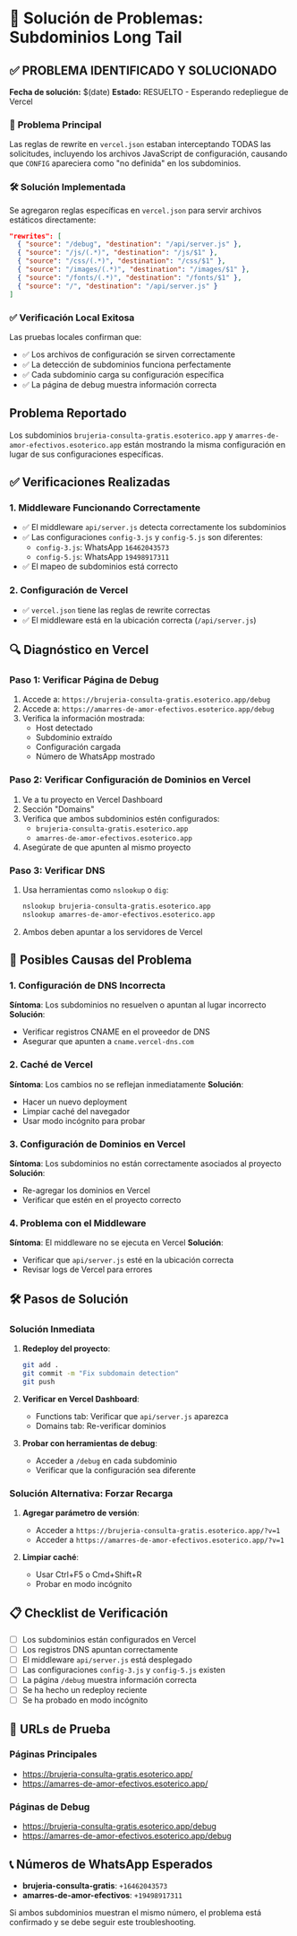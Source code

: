 # 🔧 Solución de Problemas: Subdominios Long Tail

## ✅ PROBLEMA IDENTIFICADO Y SOLUCIONADO

**Fecha de solución:** $(date)
**Estado:** RESUELTO - Esperando redepliegue de Vercel

### 🎯 **Problema Principal**
Las reglas de rewrite en `vercel.json` estaban interceptando TODAS las solicitudes, incluyendo los archivos JavaScript de configuración, causando que `CONFIG` apareciera como "no definida" en los subdominios.

### 🛠️ **Solución Implementada**
Se agregaron reglas específicas en `vercel.json` para servir archivos estáticos directamente:

```json
"rewrites": [
  { "source": "/debug", "destination": "/api/server.js" },
  { "source": "/js/(.*)", "destination": "/js/$1" },
  { "source": "/css/(.*)", "destination": "/css/$1" },
  { "source": "/images/(.*)", "destination": "/images/$1" },
  { "source": "/fonts/(.*)", "destination": "/fonts/$1" },
  { "source": "/", "destination": "/api/server.js" }
]
```

### ✅ **Verificación Local Exitosa**
Las pruebas locales confirman que:
- ✅ Los archivos de configuración se sirven correctamente
- ✅ La detección de subdominios funciona perfectamente
- ✅ Cada subdominio carga su configuración específica
- ✅ La página de debug muestra información correcta

## Problema Reportado
Los subdominios `brujeria-consulta-gratis.esoterico.app` y `amarres-de-amor-efectivos.esoterico.app` están mostrando la misma configuración en lugar de sus configuraciones específicas.

## ✅ Verificaciones Realizadas

### 1. Middleware Funcionando Correctamente
- ✅ El middleware `api/server.js` detecta correctamente los subdominios
- ✅ Las configuraciones `config-3.js` y `config-5.js` son diferentes:
  - `config-3.js`: WhatsApp `16462043573`
  - `config-5.js`: WhatsApp `19498917311`
- ✅ El mapeo de subdominios está correcto

### 2. Configuración de Vercel
- ✅ `vercel.json` tiene las reglas de rewrite correctas
- ✅ El middleware está en la ubicación correcta (`/api/server.js`)

## 🔍 Diagnóstico en Vercel

### Paso 1: Verificar Página de Debug
1. Accede a: `https://brujeria-consulta-gratis.esoterico.app/debug`
2. Accede a: `https://amarres-de-amor-efectivos.esoterico.app/debug`
3. Verifica la información mostrada:
   - Host detectado
   - Subdominio extraído
   - Configuración cargada
   - Número de WhatsApp mostrado

### Paso 2: Verificar Configuración de Dominios en Vercel
1. Ve a tu proyecto en Vercel Dashboard
2. Sección "Domains"
3. Verifica que ambos subdominios estén configurados:
   - `brujeria-consulta-gratis.esoterico.app`
   - `amarres-de-amor-efectivos.esoterico.app`
4. Asegúrate de que apunten al mismo proyecto

### Paso 3: Verificar DNS
1. Usa herramientas como `nslookup` o `dig`:
   ```bash
   nslookup brujeria-consulta-gratis.esoterico.app
   nslookup amarres-de-amor-efectivos.esoterico.app
   ```
2. Ambos deben apuntar a los servidores de Vercel

## 🚨 Posibles Causas del Problema

### 1. Configuración de DNS Incorrecta
**Síntoma**: Los subdominios no resuelven o apuntan al lugar incorrecto
**Solución**:
- Verificar registros CNAME en el proveedor de DNS
- Asegurar que apunten a `cname.vercel-dns.com`

### 2. Caché de Vercel
**Síntoma**: Los cambios no se reflejan inmediatamente
**Solución**:
- Hacer un nuevo deployment
- Limpiar caché del navegador
- Usar modo incógnito para probar

### 3. Configuración de Dominios en Vercel
**Síntoma**: Los subdominios no están correctamente asociados al proyecto
**Solución**:
- Re-agregar los dominios en Vercel
- Verificar que estén en el proyecto correcto

### 4. Problema con el Middleware
**Síntoma**: El middleware no se ejecuta en Vercel
**Solución**:
- Verificar que `api/server.js` esté en la ubicación correcta
- Revisar logs de Vercel para errores

## 🛠️ Pasos de Solución

### Solución Inmediata
1. **Redeploy del proyecto**:
   ```bash
   git add .
   git commit -m "Fix subdomain detection"
   git push
   ```

2. **Verificar en Vercel Dashboard**:
   - Functions tab: Verificar que `api/server.js` aparezca
   - Domains tab: Re-verificar dominios

3. **Probar con herramientas de debug**:
   - Acceder a `/debug` en cada subdominio
   - Verificar que la configuración sea diferente

### Solución Alternativa: Forzar Recarga
1. **Agregar parámetro de versión**:
   - Acceder a `https://brujeria-consulta-gratis.esoterico.app/?v=1`
   - Acceder a `https://amarres-de-amor-efectivos.esoterico.app/?v=1`

2. **Limpiar caché**:
   - Usar Ctrl+F5 o Cmd+Shift+R
   - Probar en modo incógnito

## 📋 Checklist de Verificación

- [ ] Los subdominios están configurados en Vercel
- [ ] Los registros DNS apuntan correctamente
- [ ] El middleware `api/server.js` está desplegado
- [ ] Las configuraciones `config-3.js` y `config-5.js` existen
- [ ] La página `/debug` muestra información correcta
- [ ] Se ha hecho un redeploy reciente
- [ ] Se ha probado en modo incógnito

## 🔗 URLs de Prueba

### Páginas Principales
- https://brujeria-consulta-gratis.esoterico.app/
- https://amarres-de-amor-efectivos.esoterico.app/

### Páginas de Debug
- https://brujeria-consulta-gratis.esoterico.app/debug
- https://amarres-de-amor-efectivos.esoterico.app/debug

## 📞 Números de WhatsApp Esperados

- **brujeria-consulta-gratis**: `+16462043573`
- **amarres-de-amor-efectivos**: `+19498917311`

Si ambos subdominios muestran el mismo número, el problema está confirmado y se debe seguir este troubleshooting.